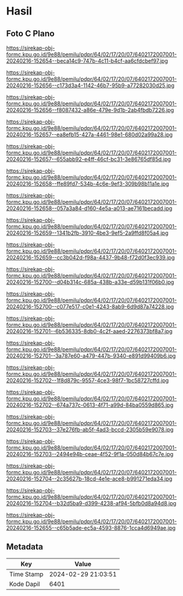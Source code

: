 # Hasil

## Foto C Plano

https://sirekap-obj-formc.kpu.go.id/9e88/pemilu/pdpr/64/02/17/20/07/6402172007001-20240216-152654--beca14c9-747b-4c11-b4cf-aa6cfdcbef97.jpg

https://sirekap-obj-formc.kpu.go.id/9e88/pemilu/pdpr/64/02/17/20/07/6402172007001-20240216-152656--c173d3a4-1142-46b7-95b9-a77282030d25.jpg

https://sirekap-obj-formc.kpu.go.id/9e88/pemilu/pdpr/64/02/17/20/07/6402172007001-20240216-152656--f8087432-a86e-479e-9d1b-2ab4fbdb7226.jpg

https://sirekap-obj-formc.kpu.go.id/9e88/pemilu/pdpr/64/02/17/20/07/6402172007001-20240216-152657--ea8efb15-427a-4461-98e1-680d02a99a28.jpg

https://sirekap-obj-formc.kpu.go.id/9e88/pemilu/pdpr/64/02/17/20/07/6402172007001-20240216-152657--655abb92-e4ff-46cf-bc31-3e86765df85d.jpg

https://sirekap-obj-formc.kpu.go.id/9e88/pemilu/pdpr/64/02/17/20/07/6402172007001-20240216-152658--ffe89fd7-534b-4c6e-9ef3-309b98b11a1e.jpg

https://sirekap-obj-formc.kpu.go.id/9e88/pemilu/pdpr/64/02/17/20/07/6402172007001-20240216-152658--057a3a84-d160-4e5a-a013-ae7161becadd.jpg

https://sirekap-obj-formc.kpu.go.id/9e88/pemilu/pdpr/64/02/17/20/07/6402172007001-20240216-152659--1341b2fb-3910-4be3-9ef5-2a9ffd8f05a4.jpg

https://sirekap-obj-formc.kpu.go.id/9e88/pemilu/pdpr/64/02/17/20/07/6402172007001-20240216-152659--cc3b042d-f98a-4437-9b48-f72d0f3ec939.jpg

https://sirekap-obj-formc.kpu.go.id/9e88/pemilu/pdpr/64/02/17/20/07/6402172007001-20240216-152700--d04b314c-685a-438b-a33e-d59b131f06b0.jpg

https://sirekap-obj-formc.kpu.go.id/9e88/pemilu/pdpr/64/02/17/20/07/6402172007001-20240216-152700--c077e517-c0e1-4243-8ab9-6d9d87a74228.jpg

https://sirekap-obj-formc.kpu.go.id/9e88/pemilu/pdpr/64/02/17/20/07/6402172007001-20240216-152701--6b536335-8db0-4c2f-aaed-2276373bf8a7.jpg

https://sirekap-obj-formc.kpu.go.id/9e88/pemilu/pdpr/64/02/17/20/07/6402172007001-20240216-152701--3a787e60-a479-447b-9340-e891d99409b6.jpg

https://sirekap-obj-formc.kpu.go.id/9e88/pemilu/pdpr/64/02/17/20/07/6402172007001-20240216-152702--1f8d879c-9557-4ce3-98f7-1bc58727cffd.jpg

https://sirekap-obj-formc.kpu.go.id/9e88/pemilu/pdpr/64/02/17/20/07/6402172007001-20240216-152702--674a737c-0613-4f71-a99d-84ba0559d865.jpg

https://sirekap-obj-formc.kpu.go.id/9e88/pemilu/pdpr/64/02/17/20/07/6402172007001-20240216-152703--37e276fb-ab5f-4ad3-bccd-2305b59e9078.jpg

https://sirekap-obj-formc.kpu.go.id/9e88/pemilu/pdpr/64/02/17/20/07/6402172007001-20240216-152703--2494e94b-ceae-4f52-9f1a-050d84b67c7e.jpg

https://sirekap-obj-formc.kpu.go.id/9e88/pemilu/pdpr/64/02/17/20/07/6402172007001-20240216-152704--2c35627b-18cd-4e1e-ace8-b991271eda34.jpg

https://sirekap-obj-formc.kpu.go.id/9e88/pemilu/pdpr/64/02/17/20/07/6402172007001-20240216-152704--b32d5ba9-d399-4238-af94-5bfb0d8a94d8.jpg

https://sirekap-obj-formc.kpu.go.id/9e88/pemilu/pdpr/64/02/17/20/07/6402172007001-20240216-152655--c65b5ade-ec5a-4593-8876-1cca4d6949ae.jpg


## Metadata

| Key        | Value               |
| ---------- | ------------------- |
| Time Stamp | 2024-02-29 21:03:51 |
| Kode Dapil | 6401                |



